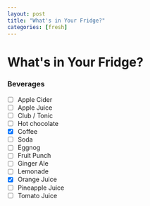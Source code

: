 ```yaml
---
layout: post
title: "What's in Your Fridge?"
categories: [fresh]
---
```

# What's in Your Fridge?

### Beverages

- [ ] Apple Cider
- [ ] Apple Juice
- [ ] Club / Tonic
- [ ] Hot chocolate
- [x] Coffee
- [ ] Soda
- [ ] Eggnog
- [ ] Fruit Punch
- [ ] Ginger Ale
- [ ] Lemonade
- [x] Orange Juice
- [ ] Pineapple Juice
- [ ] Tomato Juice